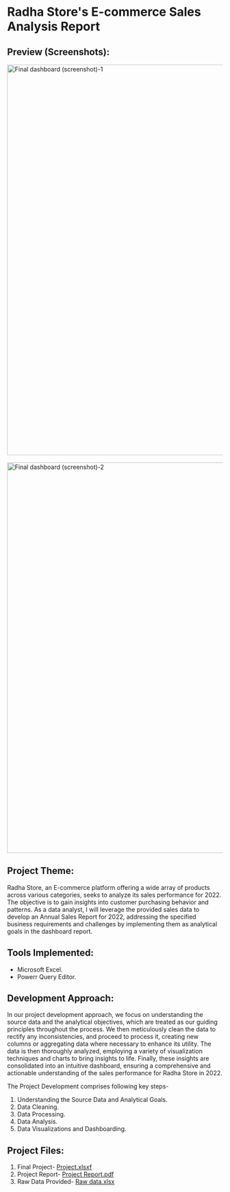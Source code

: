 # Radha Store's E-commerce Sales Analysis Report

## Preview (Screenshots):

<img width="910" alt="Final dashboard (screenshot)-1" src="https://github.com/NIKKHIL-B-LOSARWAR/Excel_Project--Radha_Stores_Ecommerce_Sales_Analysis/assets/156224014/ef508533-0a63-41b3-bf64-0acf06598ebc">
<br />
<br />
<img width="910" alt="Final dashboard (screenshot)-2" src="https://github.com/NIKKHIL-B-LOSARWAR/Excel_Project--Radha_Stores_Ecommerce_Sales_Analysis/assets/156224014/eb742171-a2a5-45ef-91d1-4ca41926c56c">

## Project Theme:

Radha Store, an E-commerce platform offering a wide array of products across various categories, seeks to analyze its sales performance for 2022. The objective is to gain insights into customer purchasing behavior and patterns. As a data analyst, I will leverage the provided sales data to develop an Annual Sales Report for 2022, addressing the specified business requirements and challenges by implementing them as analytical goals in the dashboard report.


## Tools Implemented:

* Microsoft Excel.
* Powerr Query Editor.

## Development Approach:

In our project development approach, we focus on understanding the source data and the analytical objectives, which are treated as our guiding principles throughout the process. We then meticulously clean the data to rectify any inconsistencies, and proceed to process it, creating new columns or aggregating data where necessary to enhance its utility. The data is then thoroughly analyzed, employing a variety of visualization techniques and charts to bring insights to life. Finally, these insights are consolidated into an intuitive dashboard, ensuring a comprehensive and actionable understanding of the sales performance for Radha Store in 2022.

The Project Development comprises following key steps-
1. Understanding the Source Data and Analytical Goals.
2. Data Cleaning.
3. Data Processing.
4. Data Analysis.
5. Data Visualizations and Dashboarding.

## Project Files:

1. Final Project- [Project.xlsxf](https://github.com/NIKKHIL-B-LOSARWAR/Excel_Project--Radha_Stores_Ecommerce_Sales_Analysis/blob/main/Project.xlsx)
2. Project Report- [Project Report.pdf](https://github.com/NIKKHIL-B-LOSARWAR/Excel_Project--Radha_Stores_Ecommerce_Sales_Analysis/blob/main/Project%20Report.pdf)
3. Raw Data Provided- [Raw data.xlsx](https://github.com/NIKKHIL-B-LOSARWAR/Excel_Project--Radha_Stores_Ecommerce_Sales_Analysis/blob/main/Raw%20data.xlsx)
